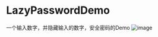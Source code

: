 # LazyPasswordDemo
一个输入数字，并隐藏输入的数字，安全密码的Demo
![image](https://github.com/RookieExaminer/LazyPasswordDemo/assets/23047162/f665ddac-233e-480d-8052-0bc8fe1fe44c)

